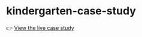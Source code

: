 # kindergarten-case-study
👉 [View the live case study](https://liive.github.io/kindergarten-case-study.index.html/)
